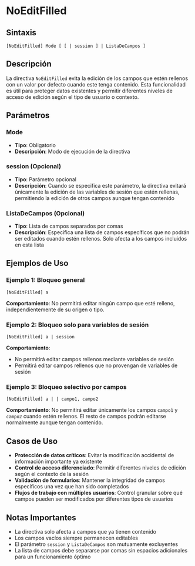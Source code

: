 # NoEditFilled

## Sintaxis

```
[NoEditFilled] Mode [ [ | session ] | ListaDeCampos ]
```

## Descripción

La directiva `NoEditFilled` evita la edición de los campos que estén rellenos con un valor por defecto cuando este tenga contenido. Esta funcionalidad es útil para proteger datos existentes y permitir diferentes niveles de acceso de edición según el tipo de usuario o contexto.

## Parámetros

### Mode
- **Tipo**: Obligatorio
- **Descripción**: Modo de ejecución de la directiva

### session (Opcional)
- **Tipo**: Parámetro opcional
- **Descripción**: Cuando se especifica este parámetro, la directiva evitará únicamente la edición de las variables de sesión que estén rellenas, permitiendo la edición de otros campos aunque tengan contenido

### ListaDeCampos (Opcional)
- **Tipo**: Lista de campos separados por comas
- **Descripción**: Especifica una lista de campos específicos que no podrán ser editados cuando estén rellenos. Solo afecta a los campos incluidos en esta lista

## Ejemplos de Uso

### Ejemplo 1: Bloqueo general
```
[NoEditFilled] a
```
**Comportamiento**: No permitirá editar ningún campo que esté relleno, independientemente de su origen o tipo.

### Ejemplo 2: Bloqueo solo para variables de sesión
```
[NoEditFilled] a | session
```
**Comportamiento**: 
- No permitirá editar campos rellenos mediante variables de sesión
- Permitirá editar campos rellenos que no provengan de variables de sesión

### Ejemplo 3: Bloqueo selectivo por campos
```
[NoEditFilled] a | | campo1, campo2
```
**Comportamiento**: No permitirá editar únicamente los campos `campo1` y `campo2` cuando estén rellenos. El resto de campos podrán editarse normalmente aunque tengan contenido.

## Casos de Uso

- **Protección de datos críticos**: Evitar la modificación accidental de información importante ya existente
- **Control de acceso diferenciado**: Permitir diferentes niveles de edición según el contexto de la sesión
- **Validación de formularios**: Mantener la integridad de campos específicos una vez que han sido completados
- **Flujos de trabajo con múltiples usuarios**: Control granular sobre qué campos pueden ser modificados por diferentes tipos de usuarios

## Notas Importantes

- La directiva solo afecta a campos que ya tienen contenido
- Los campos vacíos siempre permanecen editables
- El parámetro `session` y `ListaDeCampos` son mutuamente excluyentes
- La lista de campos debe separarse por comas sin espacios adicionales para un funcionamiento óptimo